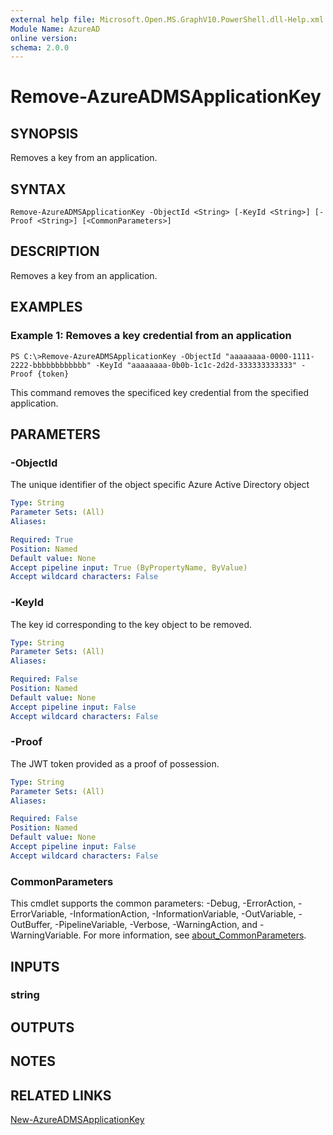 ```yaml
---
external help file: Microsoft.Open.MS.GraphV10.PowerShell.dll-Help.xml
Module Name: AzureAD
online version:
schema: 2.0.0
---
```


# Remove-AzureADMSApplicationKey

## SYNOPSIS
Removes a key from an application.

## SYNTAX

```
Remove-AzureADMSApplicationKey -ObjectId <String> [-KeyId <String>] [-Proof <String>] [<CommonParameters>]
```

## DESCRIPTION
Removes a key from an application.

## EXAMPLES

### Example 1: Removes a key credential from an application
```
PS C:\>Remove-AzureADMSApplicationKey -ObjectId "aaaaaaaa-0000-1111-2222-bbbbbbbbbbbb" -KeyId "aaaaaaaa-0b0b-1c1c-2d2d-333333333333" -Proof {token}
```

This command removes the specificed key credential from the specified application.

## PARAMETERS

### -ObjectId
The unique identifier of the object specific Azure Active Directory object

```yaml
Type: String
Parameter Sets: (All)
Aliases:

Required: True
Position: Named
Default value: None
Accept pipeline input: True (ByPropertyName, ByValue)
Accept wildcard characters: False
```

### -KeyId
The key id corresponding to the key object to be removed.

```yaml
Type: String
Parameter Sets: (All)
Aliases:

Required: False
Position: Named
Default value: None
Accept pipeline input: False
Accept wildcard characters: False
```

### -Proof
The JWT token provided as a proof of possession.

```yaml
Type: String
Parameter Sets: (All)
Aliases:

Required: False
Position: Named
Default value: None
Accept pipeline input: False
Accept wildcard characters: False
```

### CommonParameters
This cmdlet supports the common parameters: -Debug, -ErrorAction, -ErrorVariable, -InformationAction, -InformationVariable, -OutVariable, -OutBuffer, -PipelineVariable, -Verbose, -WarningAction, and -WarningVariable. For more information, see [about_CommonParameters](http://go.microsoft.com/fwlink/?LinkID=113216).

## INPUTS

### string
## OUTPUTS

## NOTES

## RELATED LINKS

[New-AzureADMSApplicationKey]()
